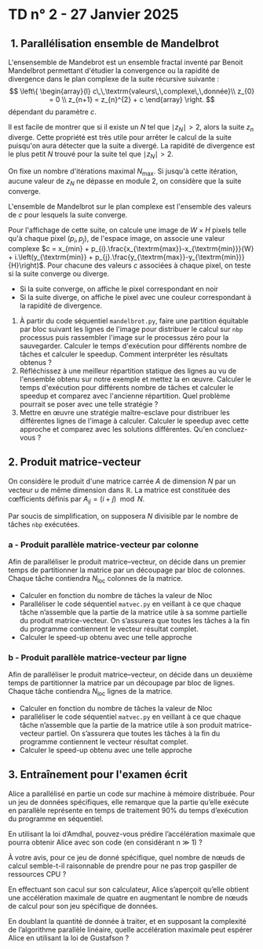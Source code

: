 # TD n° 2 - 27 Janvier 2025

##  1. Parallélisation ensemble de Mandelbrot

L'ensensemble de Mandebrot est un ensemble fractal inventé par Benoit Mandelbrot permettant d'étudier la convergence ou la rapidité de divergence dans le plan complexe de la suite récursive suivante :
$$
\left\{
\begin{array}{l}
    c\,\,\textrm{valeurs\,\,complexe\,\,donnée}\\
    z_{0} = 0 \\
    z_{n+1} = z_{n}^{2} + c
\end{array}
\right.
$$
dépendant du paramètre $c$.

Il est facile de montrer que si il existe un $N$ tel que $\mid z_{N} \mid > 2$, alors la suite $z_{n}$ diverge. Cette propriété est très utile pour arrêter le calcul de la suite puisqu'on aura détecter que la suite a divergé. La rapidité de divergence est le plus petit $N$ trouvé pour la suite tel que $\mid z_{N} \mid > 2$.

On fixe un nombre d'itérations maximal $N_{\textrm{max}}$. Si jusqu'à cette itération, aucune valeur de $z_{N}$ ne dépasse en module 2, on considère que la suite converge.

L'ensemble de Mandelbrot sur le plan complexe est l'ensemble des valeurs de $c$ pour lesquels la suite converge.

Pour l'affichage de cette suite, on calcule une image de $W\times H$ pixels telle qu'à chaque pixel $(p_{i},p_{j})$, de l'espace image, on associe une valeur complexe  $c = x_{min} + p_{i}.\frac{x_{\textrm{max}}-x_{\textrm{min}}}{W} + i.\left(y_{\textrm{min}} + p_{j}.\frac{y_{\textrm{max}}-y_{\textrm{min}}}{H}\right)$. Pour chacune des valeurs $c$ associées à chaque pixel, on teste si la suite converge ou diverge.

- Si la suite converge, on affiche le pixel correspondant en noir
- Si la suite diverge, on affiche le pixel avec une couleur correspondant à la rapidité de divergence.

1. À partir du code séquentiel `mandelbrot.py`, faire une partition équitable par bloc suivant les lignes de l'image pour distribuer le calcul sur `nbp` processus  puis rassembler l'image sur le processus zéro pour la sauvegarder. Calculer le temps d'exécution pour différents nombre de tâches et calculer le speedup. Comment interpréter les résultats obtenus ?
2. Réfléchissez à une meilleur répartition statique des lignes au vu de l'ensemble obtenu sur notre exemple et mettez la en œuvre. Calculer le temps d'exécution pour différents nombre de tâches et calculer le speedup et comparez avec l'ancienne répartition. Quel problème pourrait se poser avec une telle stratégie ?
3. Mettre en œuvre une stratégie maître-esclave pour distribuer les différentes lignes de l'image à calculer. Calculer le speedup avec cette approche et comparez  avec les solutions différentes. Qu'en concluez-vous ?

## 2. Produit matrice-vecteur

On considère le produit d'une matrice carrée $A$ de dimension $N$ par un vecteur $u$ de même dimension dans $\mathbb{R}$. La matrice est constituée des cœfficients définis par $A_{ij} = (i+j) \mod N$. 

Par soucis de simplification, on supposera $N$ divisible par le nombre de tâches `nbp` exécutées.

### a - Produit parallèle matrice-vecteur par colonne

Afin de paralléliser le produit matrice–vecteur, on décide dans un premier temps de partitionner la matrice par un découpage par bloc de colonnes. Chaque tâche contiendra $N_{\textrm{loc}}$ colonnes de la matrice. 

- Calculer en fonction du nombre de tâches la valeur de Nloc
- Paralléliser le code séquentiel `matvec.py` en veillant à ce que chaque tâche n’assemble que la partie de la matrice utile à sa somme partielle du produit matrice-vecteur. On s’assurera que toutes les tâches à la fin du programme contiennent le vecteur résultat complet.
- Calculer le speed-up obtenu avec une telle approche

### b - Produit parallèle matrice-vecteur par ligne

Afin de paralléliser le produit matrice–vecteur, on décide dans un deuxième temps de partitionner la matrice par un découpage par bloc de lignes. Chaque tâche contiendra $N_{\textrm{loc}}$ lignes de la matrice.

- Calculer en fonction du nombre de tâches la valeur de Nloc
- paralléliser le code séquentiel `matvec.py` en veillant à ce que chaque tâche n’assemble que la partie de la matrice utile à son produit matrice-vecteur partiel. On s’assurera que toutes les tâches à la fin du programme contiennent le vecteur résultat complet.
- Calculer le speed-up obtenu avec une telle approche

## 3. Entraînement pour l'examen écrit

Alice a parallélisé en partie un code sur machine à mémoire distribuée. Pour un jeu de données spécifiques, elle remarque que la partie qu’elle exécute en parallèle représente en temps de traitement 90% du temps d’exécution du programme en séquentiel.

En utilisant la loi d’Amdhal, pouvez-vous prédire l’accélération maximale que pourra obtenir Alice avec son code (en considérant n ≫ 1) ?

À votre avis, pour ce jeu de donné spécifique, quel nombre de nœuds de calcul semble-t-il raisonnable de prendre pour ne pas trop gaspiller de ressources CPU ?

En effectuant son cacul sur son calculateur, Alice s’aperçoit qu’elle obtient une accélération maximale de quatre en augmentant le nombre de nœuds de calcul pour son jeu spécifique de données.

En doublant la quantité de donnée à traiter, et en supposant la complexité de l’algorithme parallèle linéaire, quelle accélération maximale peut espérer Alice en utilisant la loi de Gustafson ?

